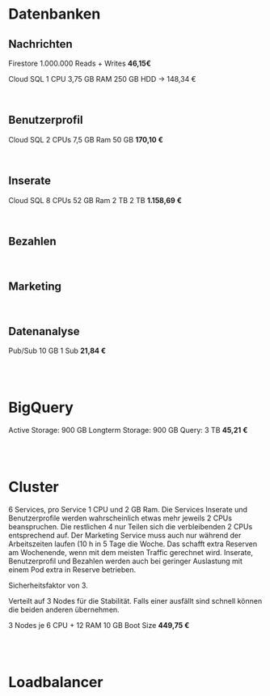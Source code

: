 # Datenbanken
## Nachrichten
Firestore
1.000.000 Reads + Writes
**46,15€**

Cloud SQL
1 CPU 
3,75 GB RAM
250 GB HDD
-> 148,34 €

<br>

## Benutzerprofil
Cloud SQL
2 CPUs 
7,5 GB Ram 
50 GB
**170,10 €**

<br>

## Inserate
Cloud SQL
8 CPUs
52 GB Ram
2 TB
2 TB
**1.158,69 €**

<br>

## Bezahlen

<br>

## Marketing

<br>

## Datenanalyse 
Pub/Sub
10 GB
1 Sub
**21,84 €**

<br>
<br>

# BigQuery
Active Storage: 900 GB
Longterm Storage: 900 GB
Query: 3 TB
**45,21 €**

<br>
<br>

# Cluster
6 Services, pro Service 1 CPU und 2 GB Ram.
Die Services Inserate und Benutzerprofile werden wahrscheinlich etwas mehr jeweils 2 CPUs beanspruchen. Die restlichen 4 nur Teilen sich die verbleibenden 2 CPUs entsprechend auf. Der Marketing Service muss auch nur während der Arbeitszeiten laufen (10 h in 5 Tage die Woche. Das schafft extra Reserven am Wochenende, wenn mit dem meisten Traffic gerechnet wird.
Inserate, Benutzerprofil und Bezahlen werden auch bei geringer Auslastung mit einem Pod extra in Reserve betrieben.

Sicherheitsfaktor von 3.

Verteilt auf 3 Nodes für die Stabilität. Falls einer ausfällt sind schnell können die beiden anderen übernehmen.

3 Nodes
je 6 CPU + 12 RAM
10 GB Boot Size
**449,75 €** 

<br>
<br>

# Loadbalancer

